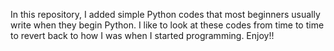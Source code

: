 In this repository, I added simple Python codes that most beginners usually write when they begin Python. I like to look at these codes from time to time to revert back to how I was when I started programming.
Enjoy!!
